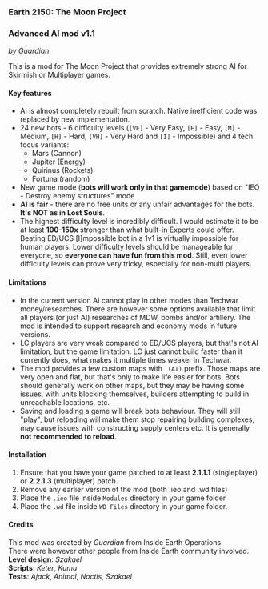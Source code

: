 ### Earth 2150: The Moon Project
### Advanced AI mod v1.1
*by Guardian*


This is a mod for The Moon Project that provides extremely strong AI for Skirmish or Multiplayer games.
#### Key features
- AI is almost completely rebuilt from scratch. Native inefficient code was replaced by new implementation.
- 24 new bots - 6 difficulty levels (`[VE]` - Very Easy, `[E]` - Easy, `[M]` - Medium, `[H]` - Hard, `[VH]` - Very Hard and `[I]` - Impossible) and 4 tech focus variants:
   - Mars (Cannon)
   - Jupiter (Energy)
   - Quirinus (Rockets)
   - Fortuna (random)
- New game mode (**bots will work only in that gamemode**) based on "IEO - Destroy enemy structures" mode
- **AI is fair** - there are no free units or any unfair advantages for the bots. **It's NOT as in Lost Souls**.
- The highest difficulty level is incredibly difficult. I would estimate it to be at least **100-150x** stronger
  than what built-in Experts could offer. Beating ED/UCS [I]mpossible bot in a 1v1 is virtually impossible for human 
  players. Lower difficulty levels should be manageable for everyone, so **everyone can have fun from this mod**.
  Still, even lower difficulty levels can prove very tricky, especially for non-multi players.

#### Limitations
- In the current version AI cannot play in other modes than Techwar money/researches. There are however
  some options available that limit all players (or just AI) researches of MDW, bombs and/or artillery.
  The mod is intended to support research and economy mods in future versions.
- LC players are very weak compared to ED/UCS players, but that's not AI limitation, but the game limitation.
  LC just cannot build faster than it currently does, what makes it multiple times weaker in Techwar.
- The mod provides a few custom maps with ` (AI)` prefix. Those maps are very open and flat, but that's only
  to make life easier for bots. Bots should generally work on other maps, but they may be having some issues,
  with units blocking themselves, builders attempting to build in unreachable locations, etc.
- Saving and loading a game will break bots behaviour. They will still "play", but reloading will make them
  stop repairing building complexes, may cause issues with constructing supply centers etc. It is generally
  **not recommended to reload**.

#### Installation
1. Ensure that you have your game patched to at least **2.1.1.1** (singleplayer) or **2.2.1.3** (multiplayer) patch.
2. Remove any earlier version of the mod (both .ieo and .wd files)
3. Place the `.ieo` file inside `Modules` directory in your game folder
4. Place the `.wd` file inside `WD Files` directory in your game folder.

#### Credits
This mod was created by *Guardian* from Inside Earth Operations. <br/>
There were however other people from Inside Earth community involved. <br/>
**Level design**: *Szakael* <br/>
**Scripts**: *Keter*, *Kumu* <br/>
**Tests**: *Ajack*, *Animal*, *Noctis*, *Szakael*
